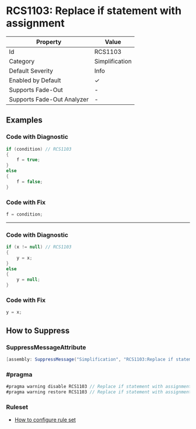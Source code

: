 # RCS1103: Replace if statement with assignment

| Property                    | Value          |
| --------------------------- | -------------- |
| Id                          | RCS1103        |
| Category                    | Simplification |
| Default Severity            | Info           |
| Enabled by Default          | &#x2713;       |
| Supports Fade\-Out          | -              |
| Supports Fade\-Out Analyzer | -              |

## Examples

### Code with Diagnostic

```csharp
if (condition) // RCS1103
{
    f = true;
}
else
{
    f = false;
}
```

### Code with Fix

```csharp
f = condition;
```

- - -
### Code with Diagnostic

```csharp
if (x != null) // RCS1103
{
    y = x;
}
else
{
    y = null;
}
```

### Code with Fix

```csharp
y = x;
```

## How to Suppress

### SuppressMessageAttribute

```csharp
[assembly: SuppressMessage("Simplification", "RCS1103:Replace if statement with assignment.", Justification = "<Pending>")]
```

### \#pragma

```csharp
#pragma warning disable RCS1103 // Replace if statement with assignment.
#pragma warning restore RCS1103 // Replace if statement with assignment.
```

### Ruleset

* [How to configure rule set](../HowToConfigureAnalyzers.md)
